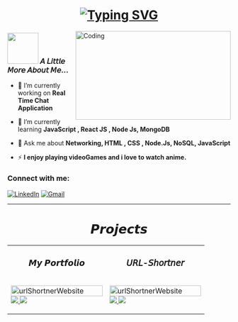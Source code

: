 
<h1 align="center"><a href="https://git.io/typing-svg"><img src="https://readme-typing-svg.herokuapp.com?font=Fira+Code&size=25&duration=2000&pause=1000&width=435&lines=%F0%9D%99%83%F0%9D%99%9E...%F0%9D%99%84'%F0%9D%99%A2+%F0%9D%99%8D%F0%9D%99%9E%F0%9D%99%98%F0%9D%99%9D%F0%9D%99%96%F0%9D%99%A7%F0%9D%99%99;+%F0%9D%99%84'%F0%9D%99%A2+%F0%9D%99%96+%F0%9D%98%BD%F0%9D%99%96%F0%9D%99%98%F0%9D%99%A0%F0%9D%99%9A%F0%9D%99%99+%F0%9D%98%BF%F0%9D%99%9A%F0%9D%99%AB%F0%9D%99%9A%F0%9D%99%A1%F0%9D%99%A4%F0%9D%99%A5%F0%9D%99%9A%F0%9D%99%A7" alt="Typing SVG" /></a></h1>


<img align="right" alt="Coding" border-radius ="20px" width="350" height = "200"  src="https://media.giphy.com/media/qgQUggAC3Pfv687qPC/giphy.gif"></img></h1>


### <img src="https://media1.giphy.com/media/U29iRRUrtx1wjD4GR4/giphy.gif?cid=ecf05e472yvv7uqxuu6ufigm31tr1pxus9h4mrfjo8180qzh&rid=giphy.gif&ct=s" width="70"> 𝘈 𝘓𝘪𝘵𝘵𝘭𝘦 𝘔𝘰𝘳𝘦 𝘈𝘣𝘰𝘶𝘵 𝘔𝘦... 
- 🔭 I’m currently working on **Real Time Chat Application**     

- 🌱 I’m currently learning **JavaScript , React JS , Node Js, MongoDB**  

- 💬 Ask me about **Networking, HTML , CSS , Node.Js, NoSQL, JavaScript**     

- ⚡  **I enjoy playing videoGames and i love to watch anime.**  

<h3 align="left">Connect with me:</h3>
<div align="left">
  <a href="https://www.linkedin.com/in/richard-ab978218b/"><img alt="LinkedIn" src="https://img.shields.io/badge/linkedin-%230077B5.svg?style=for-the-badge&logo=linkedin&logoColor=white"/></a>
  <a href="mailto:richardnova1999@gmail.com"><img alt="Gmail" src="https://img.shields.io/badge/Gmail-D14836?style=for-the-badge&logo=gmail&logoColor=white"/></a>

</div>

<hr>
<h1 align="center">𝙋𝙧𝙤𝙟𝙚𝙘𝙩𝙨</h1> 
<table>
          <tr>
    <td width="50%" valign="top">
      <h3 align="center">𝙈𝙮 𝙋𝙤𝙧𝙩𝙛𝙤𝙡𝙞𝙤</h3>
          <br />
      <a target="_blank" href="i am wokring on this">
            <img src="https://user-images.githubusercontent.com/78643671/188394968-be7d09bb-9dc9-48f2-b1bc-d845c8afdf07.png" width="100%"  alt="urlShortnerWebsite"/>
        </a>
  <a href="#" target="_blank">
    <img src="https://img.shields.io/static/v1?label=|&message=CODE&color=05F718&style=plastic&logo=github&logo-color=white"/>
  </a>  
  <a href="https://richard-it.vercel.app/">
    <img src="https://img.shields.io/static/v1?label=|&message=WEBSITE&color=82D8F9&style=plastic&logo=google-chrome&logo-color=white"/>
  </a>
      </p>
    </td>
      <td width="50%" valign="top">
      <h3 align="center">𝘜𝘙𝘓-𝘚𝘩𝘰𝘳𝘵𝘯𝘦𝘳</h3>
          <br />
      <a target="_blank" href="i am wokring on this">
            <img src="https://user-images.githubusercontent.com/78643671/188394968-be7d09bb-9dc9-48f2-b1bc-d845c8afdf07.png" width="100%"  alt="urlShortnerWebsite"/>
        </a>
  <a href="#" target="_blank">
    <img src="https://img.shields.io/static/v1?label=|&message=CODE&color=05F718&style=plastic&logo=github&logo-color=white"/>
  </a>  
  <a href="#">
    <img src="https://img.shields.io/static/v1?label=|&message=WEBSITE&color=82D8F9&style=plastic&logo=google-chrome&logo-color=white"/>
  </a>
      </p>
    </td>
    </tr>
  
  
   
  
</table>



